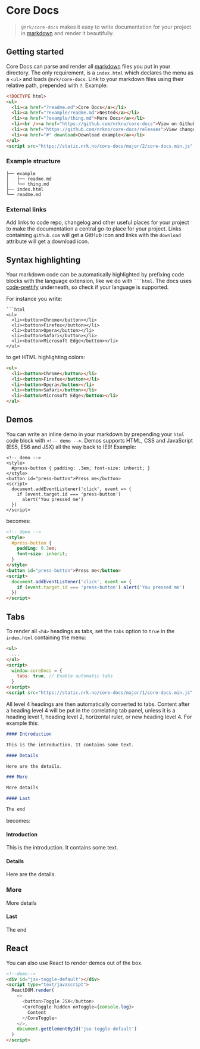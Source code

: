 # Core Docs

> `@nrk/core-docs` makes it easy to write documentation for your project in [markdown](https://github.com/markedjs/marked) and
> render it beautifully.

## Getting started

Core Docs can parse and render all [markdown](https://github.com/markedjs/marked) files you put in your directory. The only requirement, is a `index.html` which declares the menu as a `<ul>` and loads `@nrk/core-docs`. Link to your markdown files using their relative path, prepended with `?`. Example:

```html
<!DOCTYPE html>
<ul>
  <li><a href="?readme.md">Core Docs</a></li>
  <li><a href="?example/readme.md">Nested</a></li>
  <li><a href="?example/thing.md">More Docs</a></li>
  <li><br /><a href="https://github.com/nrkno/core-docs">View on Github</a></li>
  <li><a href="https://github.com/nrkno/core-docs/releases">View changelog</a></li>
  <li><a href="#" download>Download example</a></li>
</ul>
<script src="https://static.nrk.no/core-docs/major/2/core-docs.min.js" charset="utf-8"></script>
```

### Example structure

```
├── example
│   ├── readme.md
│   └── thing.md
├── index.html
└── readme.md
```

### External links

Add links to code repo, changelog and other useful places for your project to make the documentation a central go-to place for your project.
Links containing `github.com` will get a GitHub icon and links with the `download` attribute will get a download icon.

## Syntax highlighting

Your markdown code can be automatically highlighted by prefixing code blocks with the language extension,
like we do with <code>```html</code>. The docs uses [code-prettify](https://github.com/google/code-prettify) underneath,
so check if your language is supported.

For instance you write:

````
```html
<ul>
  <li><button>Chrome</button></li>
  <li><button>Firefox</button></li>
  <li><button>Opera</button></li>
  <li><button>Safari</button></li>
  <li><button>Microsoft Edge</button></li>
</ul>
````

to get HTML highlighting colors:

```html
<ul>
  <li><button>Chrome</button></li>
  <li><button>Firefox</button></li>
  <li><button>Opera</button></li>
  <li><button>Safari</button></li>
  <li><button>Microsoft Edge</button></li>
</ul>
```

## Demos

You can write an inline demo in your markdown by prepending
your `html` code block with `<!-- demo -->`. Demos supports HTML, CSS and JavaScript (ES5, ES6 and JSX) all the way back to IE9!
Example:

```
<!-- demo -->
<style>
  #press-button { padding: .3em; font-size: inherit; }
</style>
<button id="press-button">Press me</button>
<script>
  document.addEventListener('click', event => {
    if (event.target.id === 'press-button')
      alert('You pressed me')
  })
</script>
```

becomes:

```html
<!-- demo -->
<style>
  #press-button {
    padding: 0.3em;
    font-size: inherit;
  }
</style>
<button id="press-button">Press me</button>
<script>
  document.addEventListener('click', event => {
    if (event.target.id === 'press-button') alert('You pressed me')
  })
</script>
```

## Tabs

To render all `<h4>` headings as tabs, set the `tabs` option to `true` in the `index.html` containing the menu:

```html
<ul>
  ...
</ul>
<script>
  window.coreDocs = {
    tabs: true, // Enable automatic tabs
  }
</script>
<script src="https://static.nrk.no/core-docs/major/1/core-docs.min.js" charset="utf-8"></script>
```

All level 4 headings are then automatically converted to tabs. Content after a heading level 4 will be put in the correlating tab panel, unless it is a heading level 1, heading level 2, horizontal ruler, or new heading level 4. For example this:

```md
#### Introduction

This is the introduction. It contains some text.

#### Details

Here are the details.

### More

More details

#### Last

The end
```

becomes:

#### Introduction

This is the introduction. It contains some text.

#### Details

Here are the details.

### More

More details

#### Last

The end

## React

You can also use React to render demos out of the box.

<script src="https://static.nrk.no/core-components/latest/core-toggle/core-toggle.jsx.js"></script>

```html
<!--demo-->
<div id="jsx-toggle-default"></div>
<script type="text/javascript">
  ReactDOM.render(
    <>
      <button>Toggle JSX</button>
      <CoreToggle hidden onToggle={console.log}>
        Content
      </CoreToggle>
    </>,
    document.getElementById('jsx-toggle-default')
  )
</script>
```
